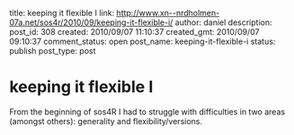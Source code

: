title: keeping it flexible I
link: http://www.xn--nrdholmen-07a.net/sos4r/2010/09/keeping-it-flexible-i/
author: daniel
description: 
post_id: 308
created: 2010/09/07 11:10:37
created_gmt: 2010/09/07 09:10:37
comment_status: open
post_name: keeping-it-flexible-i
status: publish
post_type: post

# keeping it flexible I

From the beginning of sos4R I had to struggle with difficulties in two areas (amongst others): generality and flexibility/versions.